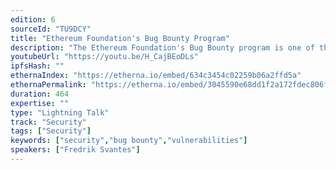 ```yaml
---
edition: 6
sourceId: "TU9DCY"
title: "Ethereum Foundation's Bug Bounty Program"
description: "The Ethereum Foundation's Bug Bounty program is one of the longest running bounty programs for blockchains. This talk focus on its history, reported vulnerabilities, where it's heading and why having a bug bounty program is important."
youtubeUrl: "https://youtu.be/H_CajBEoDLs"
ipfsHash: ""
ethernaIndex: "https://etherna.io/embed/634c3454c02259b06a2ffd5a"
ethernaPermalink: "https://etherna.io/embed/3045590e68dd1f2a172fdec806fe602ddbf55bb79479663c052f98811f89816c"
duration: 464
expertise: ""
type: "Lightning Talk"
track: "Security"
tags: ["Security"]
keywords: ["security","bug bounty","vulnerabilities"]
speakers: ["Fredrik Svantes"]
---
```

